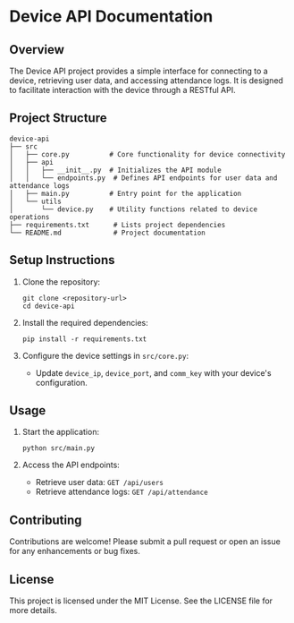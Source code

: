 # Device API Documentation

## Overview
The Device API project provides a simple interface for connecting to a device, retrieving user data, and accessing attendance logs. It is designed to facilitate interaction with the device through a RESTful API.

## Project Structure
```
device-api
├── src
│   ├── core.py          # Core functionality for device connectivity
│   ├── api
│   │   ├── __init__.py  # Initializes the API module
│   │   └── endpoints.py  # Defines API endpoints for user data and attendance logs
│   ├── main.py          # Entry point for the application
│   └── utils
│       └── device.py    # Utility functions related to device operations
├── requirements.txt      # Lists project dependencies
└── README.md             # Project documentation
```

## Setup Instructions
1. Clone the repository:
   ```
   git clone <repository-url>
   cd device-api
   ```

2. Install the required dependencies:
   ```
   pip install -r requirements.txt
   ```

3. Configure the device settings in `src/core.py`:
   - Update `device_ip`, `device_port`, and `comm_key` with your device's configuration.

## Usage
1. Start the application:
   ```
   python src/main.py
   ```

2. Access the API endpoints:
   - Retrieve user data: `GET /api/users`
   - Retrieve attendance logs: `GET /api/attendance`

## Contributing
Contributions are welcome! Please submit a pull request or open an issue for any enhancements or bug fixes.

## License
This project is licensed under the MIT License. See the LICENSE file for more details.
